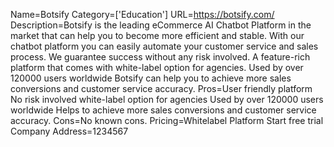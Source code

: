 Name=Botsify
Category=['Education']
URL=https://botsify.com/
Description=Botsify is the leading eCommerce AI Chatbot Platform in the market that can help you to become more efficient and stable. With our chatbot platform you can easily automate your customer service and sales process. We guarantee success without any risk involved. A feature-rich platform that comes with white-label option for agencies. Used by over 120000 users worldwide Botsify can help you to achieve more sales conversions and customer service accuracy.
Pros=User friendly platform No risk involved white-label option for agencies Used by over 120000 users worldwide Helps to achieve more sales conversions and customer service accuracy.
Cons=No known cons.
Pricing=Whitelabel Platform Start free trial
Company Address=1234567
